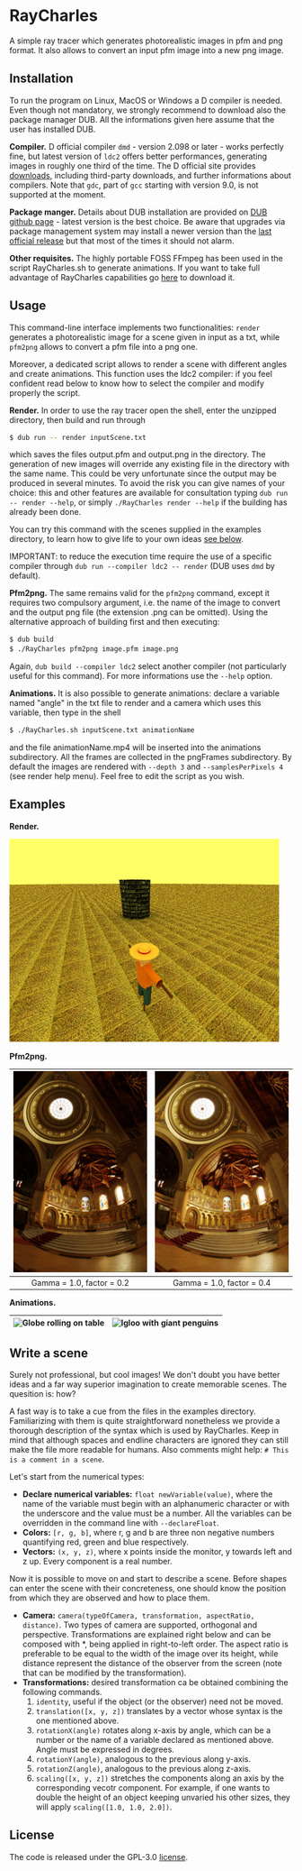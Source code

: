 # RayCharles
A simple ray tracer which generates photorealistic images in pfm and png format. It also allows to convert an input pfm image into a new png image.

## Installation
To run the program on Linux, MacOS or Windows a D compiler is needed. Even though not mandatory, we strongly recommend to download also the package manager DUB. All the informations given here assume that the user has installed DUB.

**Compiler.** D official compiler `dmd` - version 2.098 or later - works perfectly fine, but latest version of `ldc2` offers better performances, generating images in roughly one third of the time. The D official site provides [downloads](https://dlang.org/download.html), including third-party downloads, and further informations about compilers. Note that `gdc`, part of `gcc` starting with version 9.0, is not supported at the moment.

**Package manger.** Details about DUB installation are provided on [DUB github page](https://github.com/dlang/dub#Installation) - latest version is the best choice. Be aware that upgrades via package management system may install a newer version than the [last official release](https://github.com/dlang/dub/releases) but that most of the times it should not alarm.

**Other requisites.** The highly portable FOSS FFmpeg has been used in the script RayCharles.sh to generate animations. If you want to take full advantage of RayCharles capabilities go [here](https://ffmpeg.org/download.html) to download it.

## Usage
This command-line interface implements two functionalities: `render` generates a photorealistic image for a scene given in input as a txt, while `pfm2png` allows to convert a pfm file into a png one.

Moreover, a dedicated script allows to render a scene with different angles and create animations. This function uses the ldc2 compiler: if you feel confident read below to know how to select the compiler and modify properly the script.

**Render.** In order to use the ray tracer open the shell, enter the unzipped directory, then build and run through

```bash
$ dub run -- render inputScene.txt
```

which saves the files output.pfm and output.png in the directory. The generation of new images will override any existing file in the directory with the same name. This could be very unfortunate since the output may be produced in several minutes. To avoid the risk you can give names of your choice: this and other features are available for consultation typing `dub run -- render --help`, or simply `./RayCharles render --help` if the building has already been done.

You can try this command with the scenes supplied in the examples directory, to learn how to give life to your own ideas [see below](write-a-scene).

IMPORTANT: to reduce the execution time require the use of a specific compiler through `dub run --compiler ldc2 -- render` (DUB uses `dmd` by default).

**Pfm2png.** The same remains valid for the `pfm2png` command, except it requires two compulsory argument, i.e. the name of the image to convert and the output png file (the extension .png can be omitted). Using the alternative approach of building first and then executing:

```bash
$ dub build
$ ./RayCharles pfm2png image.pfm image.png
```

Again, `dub build --compiler ldc2` select another compiler (not particularly useful for this command). For more informations use the `--help` option.

**Animations.** It is also possible to generate animations: declare a variable named "angle" in the txt file to render and a camera which uses this variable, then type in the shell

```bash
$ ./RayCharles.sh inputScene.txt animationName
```

and the file animationName.mp4 will be inserted into the animations subdirectory. All the frames are collected in the pngFrames subdirectory. By default the images are rendered with `--depth 3` and `--samplesPerPixels 4` (see render help menu). Feel free to edit the script as you wish.

## Examples
**Render.**

<img src="generatedImages/scarecrow.png" width="480"/>

**Pfm2png.**

| <img src="generatedImages/memorial-f02.png" width="380"/> | <img src="generatedImages/memorial-f04.png" width="380"/> |
| :---: | :---: |
| Gamma = 1.0, factor = 0.2 | Gamma = 1.0, factor = 0.4 |

**Animations.**

| ![Globe rolling on table](animations/rolling.gif) | ![Igloo with giant penguins](animations/igloo.gif) |
| :---: | :---: |

## Write a scene
Surely not professional, but cool images! We don't doubt you have better ideas and a far way superior imagination to create memorable scenes. The quesition is: how?

A fast way is to take a cue from the files in the examples directory. Familiarizing with them is quite straightforward nonetheless we provide a thorough description of the syntax which is used by RayCharles. Keep in mind that although spaces and endline characters are ignored they can still make the file more readable for humans. Also comments might help: `# This is a comment in a scene`.

Let's start from the numerical types:
- **Declare numerical variables:** `float newVariable(value)`, where the name of the variable must begin with an alphanumeric character or with the underscore and the value must be a number. All the variables can be overridden in the command line with `--declareFloat`.
- **Colors:** `[r, g, b]`, where r, g and b are three non negative numbers quantifying red, green and blue respectively.
- **Vectors:** `(x, y, z)`, where x points inside the monitor, y towards left and z up. Every component is a real number.

Now it is possible to move on and start to describe a scene. Before shapes can enter the scene with their concreteness, one should know the position from which they are observed and how to place them.
- **Camera:** `camera(typeOfCamera, transformation, aspectRatio, distance)`. Two types of camera are supported, orthogonal and perspective. Transformations are explained right below and can be composed with *, being applied in right-to-left order. The aspect ratio is preferable to be equal to the width of the image over its height, while distance represent the distance of the observer from the screen (note that can be modified by the transformation).
- **Transformations:** desired transformation ca be obtained combining the following commands.
    1. `identity`, useful if the object (or the observer) need not be moved.
    2. `translation([x, y, z])` translates by a vector whose syntax is the one mentioned above.
    3. `rotationX(angle)` rotates along x-axis by angle, which can be a number or the name of a variable declared as mentioned above. Angle must be expressed in degrees.
    4. `rotationY(angle)`, analogous to the previous along y-axis.
    5. `rotationZ(angle)`, analogous to the previous along z-axis.
    6. `scaling([x, y, z])` stretches the components along an axis by the corresponding vecotr component. For example, if one wants to double the height of an object keeping unvaried his other sizes, they will apply `scaling([1.0, 1.0, 2.0])`.

## License
The code is released under the GPL-3.0 [license](LICENSE).